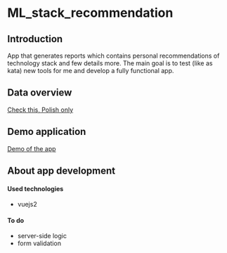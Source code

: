 # ML_stack_recommendation

## Introduction
App that generates reports which contains personal recommendations of technology stack and few details more. The main goal is to test (like as kata) new tools for me and develop a fully functional app.

## Data overview
[Check this, Polish only](https://writ3it.github.io/ML_stack_recommendation/data_overview.html)

## Demo application
[Demo of the app](https://writ3it.github.io/ML_stack_recommendation/ui/index.html)

## About app development

#### Used technologies
- vuejs2

#### To do
- server-side logic
- form validation
